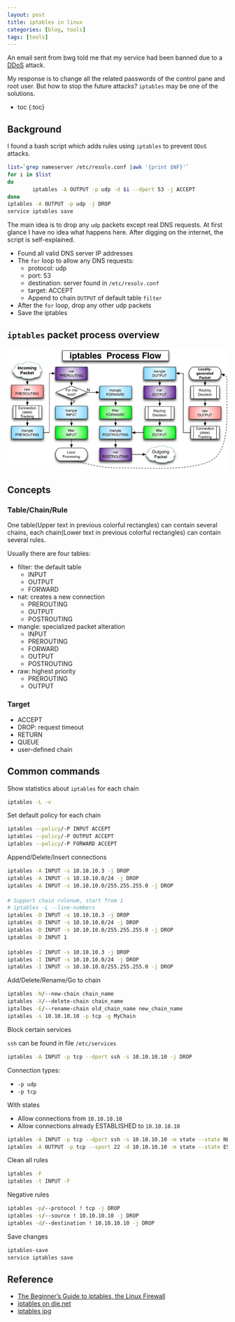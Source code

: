 ```yaml
---
layout: post
title: iptables in linux
categories: [blog, tools]
tags: [tools]
---
```


An email sent from bwg told me that my service had been banned due to a
[DDoS](https://en.wikipedia.org/wiki/Denial-of-service_attack#Distributed_attack)
attack.

My response is to change all the related passwords of the control pane and root
user. But how to stop the future attacks? `iptables` may be one of the solutions.

+ toc
{:toc}


## Background

I found a bash script which adds rules using `iptables` to prevent `DDoS` attacks.

```bash
list=`grep nameserver /etc/resolv.conf |awk '{print $NF}'`
for i in $list
do
        iptables -A OUTPUT -p udp -d $i --dport 53 -j ACCEPT
done
iptables -A OUTPUT -p udp -j DROP
service iptables save
```

The main idea is to drop any `udp` packets except real DNS requests. At first
glance I have no idea what happens here. After digging on the internet, the
script is self-explained.

+ Found all valid DNS server IP addresses
+ The `for` loop to allow any DNS requests:
  + protocol: udp
  + port: 53
  + destination: server found in `/etc/resolv.conf`
  + target: ACCEPT
  + Append to chain `OUTPUT` of default table `filter`
+ After the `for` loop, drop any other udp packets
+ Save the iptables

## `iptables` packet process overview

![iptables](/images/tools/iptables.jpg)

## Concepts

### Table/Chain/Rule

One table(Upper text in previous colorful rectangles) can contain several chains,
each chain(Lower text in previous colorful rectangles) can contain several rules.

Usually there are four tables:

+ filter: the default table
  + INPUT
  + OUTPUT
  + FORWARD
+ nat: creates a new connection
  + PREROUTING
  + OUTPUT
  + POSTROUTING
+ mangle: specialized packet alteration
  + INPUT
  + PREROUTING
  + FORWARD
  + OUTPUT
  + POSTROUTING
+ raw: highest priority
  + PREROUTING
  + OUTPUT


### Target

+ ACCEPT
+ DROP: request timeout
+ RETURN
+ QUEUE
+ user-defined chain

## Common commands

Show statistics about `iptables` for each chain

```bash
iptables -L -v
```

Set default policy for each chain

```bash
iptables --policy/-P INPUT ACCEPT
iptables --policy/-P OUTPUT ACCEPT
iptables --policy/-P FORWARD ACCEPT
```

Append/Delete/Insert connections

```bash
iptables -A INPUT -s 10.10.10.3 -j DROP
iptables -A INPUT -s 10.10.10.0/24 -j DROP
iptables -A INPUT -s 10.10.10.0/255.255.255.0 -j DROP

# Support chain rulenum, start from 1
# iptables -L --line-numbers
iptables -D INPUT -s 10.10.10.3 -j DROP
iptables -D INPUT -s 10.10.10.0/24 -j DROP
iptables -D INPUT -s 10.10.10.0/255.255.255.0 -j DROP
iptables -D INPUT 1

iptables -I INPUT -s 10.10.10.3 -j DROP
iptables -I INPUT -s 10.10.10.0/24 -j DROP
iptables -I INPUT -s 10.10.10.0/255.255.255.0 -j DROP
```

Add/Delete/Rename/Go to chain

```bash
iptables -N/--new-chain chain_name
iptables -X/--delete-chain chain_name
iptalbes -E/--rename-chain old_chain_name new_chain_name
iptables -s 10.10.10.10 -p tcp -g MyChain
```

Block certain services

`ssh` can be found in file `/etc/services`

```bash
iptables -A INPUT -p tcp --dport ssh -s 10.10.10.10 -j DROP
```

Connection types:

+ `-p udp`
+ `-p tcp`

With states

+ Allow connections from `10.10.10.10`
+ Allow connections already ESTABLISHED to `10.10.10.10`

```bash
iptables -A INPUT -p tcp --dport ssh -s 10.10.10.10 -m state --state NEW,ESTABLISHED -j ACCEPT
iptables -A OUTPUT -p tcp --sport 22 -d 10.10.10.10 -m state --state ESTABLISHED -j ACCEPT
```

Clean all rules

```bash
iptables -F
iptables -t INPUT -F
```

Negative rules

```bash
iptables -p/--protocol ! tcp -j DROP
iptables -s/--source ! 10.10.10.10 -j DROP
iptables -d/--destination ! 10.10.10.10 -j DROP
```

Save changes

```bash
iptables-save
service iptables save
```

## Reference

+ [The Beginner’s Guide to iptables, the Linux Firewall](https://www.howtogeek.com/177621/the-beginners-guide-to-iptables-the-linux-firewall/)
+ [iptables on die.net](https://linux.die.net/man/8/iptables)
+ [iptables jpg](https://webguy.vip/example-of-iptables/)
